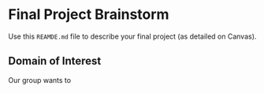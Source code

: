 # Final Project Brainstorm
Use this `REAMDE.md` file to describe your final project (as detailed on Canvas).
## Domain of Interest
Our group wants to
